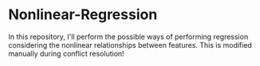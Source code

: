 # Nonlinear-Regression
In this repository, I'll perform the possible ways of performing regression considering the nonlinear relationships between features.
This is modified manually during conflict resolution!